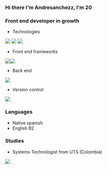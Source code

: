 ### Hi there I'm Andresanchezz, I'm 20
### Front end developer in growth

- Technologies

 <img src="https://www.vectorlogo.zone/logos/w3_html5/w3_html5-icon.svg"/> <img src="https://www.vectorlogo.zone/logos/w3_css/w3_css-icon.svg"/> <img src="https://www.vectorlogo.zone/logos/typescriptlang/typescriptlang-icon.svg">

- Front end frameworks
                                             
 
<img src="https://www.vectorlogo.zone/logos/angular/angular-icon.svg"><img src="https://www.vectorlogo.zone/logos/vuejs/vuejs-icon.svg"/>

- Back end 

<img src="https://www.vectorlogo.zone/logos/nodejs/nodejs-icon.svg">

- Version control     
  
<img src="https://www.vectorlogo.zone/logos/git-scm/git-scm-ar21.svg"/> 

### Languages
- Native spanish
- English B2    
### Studies
- Systems Technologist from UTS (Colombia) 
 
<img align="left" src="https://github-readme-stats.vercel.app/api?username=andresanchezz&show_icons=true&theme=react" />

